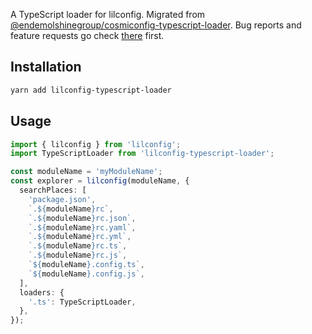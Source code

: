 A TypeScript loader for lilconfig. Migrated from [@endemolshinegroup/cosmiconfig-typescript-loader](https://www.npmjs.com/package/@endemolshinegroup/cosmiconfig-typescript-loader). Bug reports and feature requests go check [there](https://github.com/EndemolShineGroup/cosmiconfig-typescript-loader) first.

## Installation

```bash
yarn add lilconfig-typescript-loader
```

## Usage

```typescript
import { lilconfig } from 'lilconfig';
import TypeScriptLoader from 'lilconfig-typescript-loader';

const moduleName = 'myModuleName';
const explorer = lilconfig(moduleName, {
  searchPlaces: [
    'package.json',
    `.${moduleName}rc`,
    `.${moduleName}rc.json`,
    `.${moduleName}rc.yaml`,
    `.${moduleName}rc.yml`,
    `.${moduleName}rc.ts`,
    `.${moduleName}rc.js`,
    `${moduleName}.config.ts`,
    `${moduleName}.config.js`,
  ],
  loaders: {
    '.ts': TypeScriptLoader,
  },
});
```
